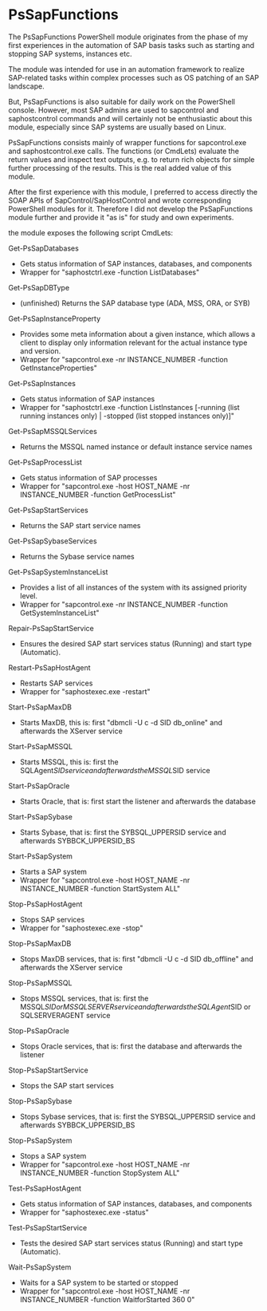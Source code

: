 # PsSapFunctions

The PsSapFunctions PowerShell module originates from the phase of my first experiences in the automation of SAP basis tasks such as starting and stopping SAP systems, instances etc.

The module was intended for use in an automation framework to realize SAP-related tasks within complex processes such as OS patching of an SAP landscape.

But, PsSapFunctions is also suitable for daily work on the PowerShell console. However, most SAP admins are used to sapcontrol and saphostcontrol commands and will certainly not be enthusiastic about this module, especially since SAP systems are usually based on Linux.

PsSapFunctions consists mainly of wrapper functions for sapcontrol.exe and saphostcontrol.exe calls. The functions (or CmdLets) evaluate the return values and inspect text outputs, e.g. to return rich objects for simple further processing of the results. This is the real added value of this module.

After the first experience with this module, I preferred to access directly the SOAP APIs of SapControl/SapHostControl and wrote corresponding PowerShell modules for it. Therefore I did not develop the PsSapFunctions module further and provide it "as is" for study and own experiments.

the module exposes the following script CmdLets:

Get-PsSapDatabases

- Gets status information of SAP instances, databases, and components
- Wrapper for "saphostctrl.exe -function ListDatabases"

Get-PsSapDBType

- (unfinished) Returns the SAP database type (ADA, MSS, ORA, or SYB)

Get-PsSapInstanceProperty

- Provides some meta information about a given instance, which allows a client to display only information relevant for the actual instance type and version.
- Wrapper for "sapcontrol.exe -nr INSTANCE_NUMBER -function GetInstanceProperties"

Get-PsSapInstances

- Gets status information of SAP instances
- Wrapper for "saphostctrl.exe -function ListInstances [-running (list running instances only) | -stopped (list stopped instances only)]"

Get-PsSapMSSQLServices

- Returns the MSSQL named instance or default instance service names

Get-PsSapProcessList

- Gets status information of SAP processes
- Wrapper for "sapcontrol.exe -host HOST_NAME -nr INSTANCE_NUMBER -function GetProcessList"

Get-PsSapStartServices

- Returns the SAP start service names

Get-PsSapSybaseServices

- Returns the Sybase service names

Get-PsSapSystemInstanceList

- Provides a list of all instances of the system with its assigned priority level.
- Wrapper for "sapcontrol.exe -nr INSTANCE_NUMBER -function GetSystemInstanceList"

Repair-PsSapStartService

- Ensures the desired SAP start services status (Running) and start type (Automatic).

Restart-PsSapHostAgent

- Restarts SAP services
- Wrapper for "saphostexec.exe -restart"

Start-PsSapMaxDB

- Starts MaxDB, this is: first "dbmcli -U c -d SID db_online" and afterwards the XServer service

Start-PsSapMSSQL

- Starts MSSQL, this is: first the SQLAgent$SID service and afterwards the MSSQL$SID service

Start-PsSapOracle

- Starts Oracle, that is: first start the listener and afterwards the database

Start-PsSapSybase

- Starts Sybase, that is: first the SYBSQL_UPPERSID service and afterwards SYBBCK_UPPERSID_BS

Start-PsSapSystem

- Starts a SAP system
- Wrapper for "sapcontrol.exe -host HOST_NAME -nr INSTANCE_NUMBER -function StartSystem ALL"

Stop-PsSapHostAgent

- Stops SAP services
- Wrapper for "saphostexec.exe -stop"

Stop-PsSapMaxDB

- Stops MaxDB services, that is: first "dbmcli -U c -d SID db_offline" and afterwards the XServer service

Stop-PsSapMSSQL

- Stops MSSQL services, that is: first the MSSQL$SID or MSSQLSERVER service and afterwards the SQLAgent$SID or SQLSERVERAGENT service

Stop-PsSapOracle

- Stops Oracle services, that is: first the database and afterwards the listener

Stop-PsSapStartService

- Stops the SAP start services

Stop-PsSapSybase

- Stops Sybase services, that is: first the SYBSQL_UPPERSID service and afterwards SYBBCK_UPPERSID_BS

Stop-PsSapSystem

- Stops a SAP system
- Wrapper for "sapcontrol.exe -host HOST_NAME -nr INSTANCE_NUMBER -function StopSystem ALL"

Test-PsSapHostAgent

- Gets status information of SAP instances, databases, and components
- Wrapper for "saphostexec.exe -status"

Test-PsSapStartService

- Tests the desired SAP start services status (Running) and start type (Automatic).

Wait-PsSapSystem

- Waits for a SAP system to be started or stopped
- Wrapper for "sapcontrol.exe -host HOST_NAME -nr INSTANCE_NUMBER -function WaitforStarted 360 0"

